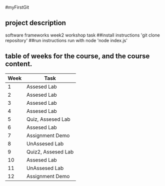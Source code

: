 #myFirstGit
## project description
software frameworks week2 workshop task
##install instructions
'git clone repository'
##run instructions
run with node  'node index.js'
## table of weeks for the course, and the course content.
| Week | Task |
| ------------- | ------------- |
| 1  | Assesed Lab |
| 2  | Assesed Lab |
| 3  | Assesed Lab |
| 4  | Assesed Lab |
| 5  | Quiz, Assesed Lab |
| 6  | Assesed Lab |
| 7  | Assignment Demo |
| 8  | UnAssesed Lab |
| 9  | Quiz2, Assesed Lab |
| 10  | Assesed Lab |
| 11  | UnAssesed Lab |
| 12  | Assignment Demo |
